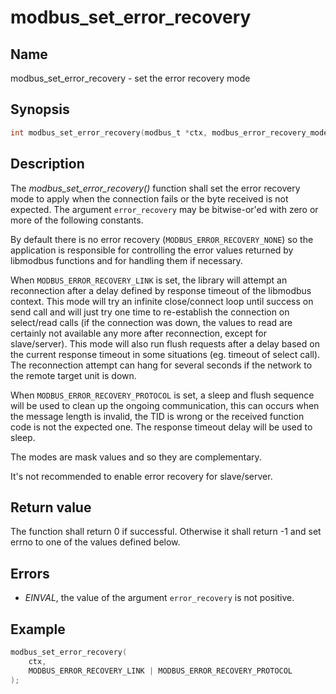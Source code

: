 # modbus_set_error_recovery

## Name

modbus_set_error_recovery - set the error recovery mode

## Synopsis

```c
int modbus_set_error_recovery(modbus_t *ctx, modbus_error_recovery_mode error_recovery);
```

## Description

The *modbus_set_error_recovery()* function shall set the error recovery mode to
apply when the connection fails or the byte received is not expected. The
argument `error_recovery` may be bitwise-or'ed with zero or more of the
following constants.

By default there is no error recovery (`MODBUS_ERROR_RECOVERY_NONE`) so the
application is responsible for controlling the error values returned by
libmodbus functions and for handling them if necessary.

When `MODBUS_ERROR_RECOVERY_LINK` is set, the library will attempt an
reconnection after a delay defined by response timeout of the libmodbus context.
This mode will try an infinite close/connect loop until success on send call and
will just try one time to re-establish the connection on select/read calls (if the
connection was down, the values to read are certainly not available any more after
reconnection, except for slave/server). This mode will also run flush requests
after a delay based on the current response timeout in some situations (eg.
timeout of select call). The reconnection attempt can hang for several seconds
if the network to the remote target unit is down.

When `MODBUS_ERROR_RECOVERY_PROTOCOL` is set, a sleep and flush sequence will be
used to clean up the ongoing communication, this can occurs when the message
length is invalid, the TID is wrong or the received function code is not the
expected one. The response timeout delay will be used to sleep.

The modes are mask values and so they are complementary.

It's not recommended to enable error recovery for slave/server.

## Return value

The function shall return 0 if successful. Otherwise it shall return -1 and set
errno to one of the values defined below.

## Errors

- *EINVAL*, the value of the argument `error_recovery` is not positive.

## Example

```c
modbus_set_error_recovery(
    ctx,
    MODBUS_ERROR_RECOVERY_LINK | MODBUS_ERROR_RECOVERY_PROTOCOL
);
```
